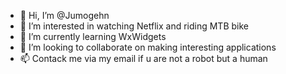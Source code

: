 - 👋 Hi, I’m @Jumogehn
- 👀 I’m interested in watching Netflix and riding MTB bike
- 🌱 I’m currently learning WxWidgets
- 💞️ I’m looking to collaborate on making interesting applications
- 📫 Contack me via my email if u are not a robot but a human

<!---
Jeonghum/Jeonghum is a ✨ special ✨ repository because its `README.md` (this file) appears on your GitHub profile.
You can click the Preview link to take a look at your changes.
--->
